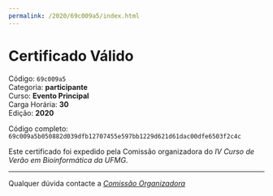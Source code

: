 ```yaml
---
permalink: /2020/69c009a5/index.html
---
```


# Certificado Válido

Código: `69c009a5`<br>
Categoria: **participante**<br>
Curso: **Evento Principal**<br>
Carga Horária: **30**<br>
Edição: **2020**<br>


Código completo: `69c009a5b050882d039dfb12707455e597bb1229d621d61dac00dfe6503f2c4c`


Este certificado foi expedido pela Comissão organizadora do *IV Curso de Verão em Bioinformática da UFMG*.

----

Qualquer dúvida contacte a [_Comissão Organizadora_](<mailto:cursobioinfoufmg@gmail.com$subject=[Certificados]>)

